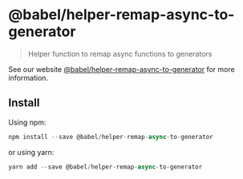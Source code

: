 # @babel/helper-remap-async-to-generator

> Helper function to remap async functions to generators

See our website [@babel/helper-remap-async-to-generator](https://new.babeljs.io/docs/en/next/babel-helper-remap-async-to-generator.html) for more information.

## Install

Using npm:

```js
npm install --save @babel/helper-remap-async-to-generator
```

or using yarn:

```js
yarn add --save @babel/helper-remap-async-to-generator
```
